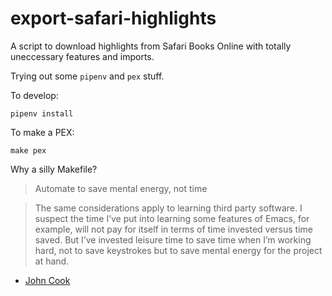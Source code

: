 # export-safari-highlights

A script to download highlights from Safari Books Online with totally uneccessary features and imports.

Trying out some `pipenv` and `pex` stuff.

To develop:

```
pipenv install
```

To make a PEX:

```
make pex
```

Why a silly Makefile?

> Automate to save mental energy, not time

> The same considerations apply to learning third party software. I suspect the time I’ve put into learning some features of Emacs, for example, will not pay for itself in terms of time invested versus time saved. But I’ve invested leisure time to save time when I’m working hard, not to save keystrokes but to save mental energy for the project at hand.

- [John Cook](https://www.johndcook.com/blog/2015/12/22/automate-to-save-mental-energy-not-time/)
